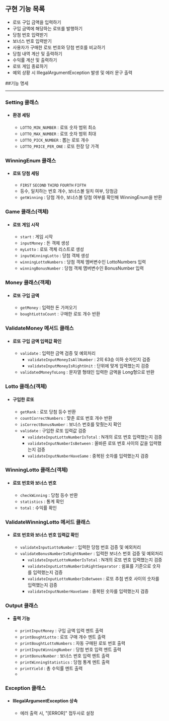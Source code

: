 ## 구현 기능 목록
- 로또 구입 금액을 입력하기
- 구입 금액에 해당하는 로또를 발행하기
- 당첨 번호 입력받기
- 보너스 번호 입력받기
- 사용자가 구매한 로또 번호와 당첨 번호를 비교하기
- 당첨 내역 계산 및 출력하기
- 수익률 계산 및 출력하기
- 로또 게임 종료하기
- 예외 상황 시 IllegalArgumentException 발생 및 에러 문구 출력

##기능 명세
- --

### **Setting 클래스**
- #### **환경 세팅**
    - ```LOTTO_MIN_NUMBER``` : 로또 숫자 범위 최소
    - ```LOTTO_MAX_NUMBER``` : 로또 숫자 범위 최대
    - ```LOTTO_PICK_NUMBER``` : 뽑는 로또 개수
    - ```LOTTO_PRICE_PER_ONE``` : 로또 한장 당 가격
  
### **WinningEnum 클래스**
- #### **로또 당첨 세팅**
    - ```FIRST``` ```SECOND``` ```THIRD``` ```FOURTH``` ```FIFTH```
    - 등수, 일치하는 번호 개수, 보너스볼 일치 여부, 당첨금
    - ```getWinning``` : 당첨 개수, 보너스볼 당첨 여부를 확인해 WinningEnum을 반환

### **Game 클래스(객체)**
- #### **로또 게임 시작**
    - ```start``` : 게임 시작
    - ```inputMoney``` : 돈 객체 생성
    - ```myLotto``` : 로또 객체 리스트로 생성
    - ```inputWinningLotto``` : 당첨 객체 생성
    - ```winningLottoNumbers``` : 당첨 객체 멤버변수인 LottoNumbers 입력
    - ```winningBonusNumber``` : 당첨 객체 몀버변수인 BonusNumber 입력 

### **Money 클래스(객체)**
- #### **로또 구입 금액**
    - ```getMoney``` : 입력한 돈 가져오기
    - ```boughtLottoCount``` : 구매한 로또 개수 반환

### **ValidateMoney 메서드 클래스**
- #### **로또 구입 금액 입력값 확인**
    - ```validate``` : 입력한 금액 검증 및 예외처리
      - ```validateInputMoneyIsAllNumber``` : 2의 63승 이하 숫자인지 검증
      - ```validateInputMoneyIsRightUnit``` : 단위에 맞게 입력했는지 검증
    - ```validatedMoneyToLong``` : 문자열 형태인 입력한 금액을 Long형으로 반환

### **Lotto 클래스(객체)**
- #### **구입한 로또**
    - ```getRank``` : 로또 당첨 등수 반환
    - ```countCorrectNumbers``` : 맞춘 로또 번호 개수 반환
    - ```isCorrectBonusNumber``` : 보너스 번호를 맞췄는지 확인
    - ```validate``` : 구입한 로또 입력값 검증
      - ```validateInputLottoNumberIsTotal``` : N개의 로또 번호 입력했는지 검증
      - ```validateInputNumberIsBetween``` : 올바른 로또 번호 사이의 값을 입력했는지 검증
      - ```validateInputNumberHaveSame``` : 중복된 숫자를 입력했는지 검증

### **WinningLotto 클래스(객체)**
- #### **로또 번호와 보너스 번호**
    - ```checkWinning``` : 당첨 등수 반환
    - ```statistics``` : 통계 확인
    - ```total``` : 수익률 확인

### **ValidateWinningLotto 메서드 클래스**
- #### **로또 번호와 보너스 번호 입력값 확인**
    - ```validateInputLottoNumber``` : 입력한 당첨 번호 검증 및 예외처리
    - ```validateBonusNumberIsRightNumber``` : 입력한 보너스 번호 검증 및 예외처리
      - ```validateInputLottoNumberIsTotal``` : N개의 로또 번호 입력했는지 검증
      - ```validateInputLottoNumberIsRightSeparator``` : 쉼표를 기준으로 숫자를 입력했는지 검증 
      - ```validateInputLottoNumberIsBetween``` : 로또 추첨 번호 사이의 숫자를 입력했는지 검증
      - ```validateInputNumberHaveSame``` : 중복된 숫자를 입력했는지 검증

### **Output 클래스**
- #### **출력 기능**
  - ```printInputMoney``` : 구입 금액 입력 멘트 출력
  - ```printBoughtLotto``` : 로또 구매 개수 멘트 출력
  - ```printBoughtLottoNumbers``` : 자동 구매된 로또 번호 출력
  - ```printInputWinningNumber``` : 당첨 번호 입력 멘트 출력
  - ```printBonusNumber``` : 보너스 번호 입력 멘트 출력
  - ```printWinningStatistics``` : 당첨 통계 멘트 출력
  - ```printYield``` : 총 수익률 멘트 출력
  - 
### **Exception 클래스**
- #### **IllegalArgumentException 상속**
    - 에러 출력 시, "[ERROR]" 접두사로 설정
    
